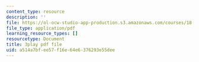 ```yaml
---
content_type: resource
description: ''
file: https://ol-ocw-studio-app-production.s3.amazonaws.com/courses/18-01sc-single-variable-calculus-fall-2010/a514a7bfee57f16e64e6376293e55dee_kCPVBl953eY.pdf
file_type: application/pdf
learning_resource_types: []
resourcetype: Document
title: 3play pdf file
uid: a514a7bf-ee57-f16e-64e6-376293e55dee
---
```

